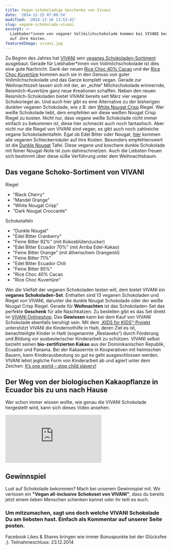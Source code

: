 ```yaml
---
title: Vegan-schokoladige Geschenke von Vivani
date: '2014-12-15 07:00:54'
modified: '2014-12-16 12:53:42'
slug: vegane-schokolade-vivani
excerpt: >-
  Liebhaber*innen von veganer Vollmilchschokolade kommen bei VIVANI besonders
  auf ihre Kosten.
featuredImage: vivani.jpg
---
```


Zu Beginn des Jahres hat [VIVANI](http://www.vivani-schokolade.de/) sein [veganes Schokoladen-Sortiment](https://www.bioschokolade.de/produktsortiment/vegane-schokolade/) ausgebaut. Gerade für Liebhaber\*innen von Vollmilchschokolade ist dies eine gute Nachricht. Dank der neuen [Rice Choc 40% Cacao](http://www.vivani-schokolade.de/P_Tafeln_Rice_Choc_40.html) und der [Rice Choc Kuvertüre](http://www.vivani-schokolade.de/P_Kuvertuere_Rice_Choc.html) kommen auch sie in den Genuss von guter Vollmilchschokolade und das Ganze komplett vegan. Gerade zur Weihnachtszeit lassen sich mit der, an „echte“ Milchschokolade erinnernde, Reismilch-Kuvertüre ganz neue Kreationen schaffen. Neben den neuen Reismilch-Schokoladen bietet VIVANI bereits seit März vier vegane Schokoriegel an. Und auch hier gibt es eine Alternative zu der bisherigen dunklen veganen Schokolade, wie z.B. den [White Nougat Crisp](http://www.vivani-schokolade.de/P_Riegel_White_Nougat_Crisp.html) Riegel. Wer weiße Schokolade liebt, dem empfehlen wir diese weißen Nougat Crisp Riegel zu kosten. Nicht nur, dass vegane weiße Schokolade nicht immer einfach zu bekommen ist, diese hier schmeckt auch noch fantastisch. Aber nicht nur die Riegel von VIVANI sind vegan, es gibt auch noch zahlreiche vegane Schokoladentafeln. Egal ob Edel Bitter oder Nougat, [hier](https://www.bioschokolade.de/produktsortiment/vegane-schokolade/) kommen alle veganen Schleckermäuler auf ihre Kosten. Besonders empfehlenswert ist die [Dunkle Nougat](https://www.bioschokolade.de/produktsortiment/tafeln/vivani-bio-schokolade-dunkle-nougat/a-70/) Tafel. Diese vegane und koschere dunkle Schokolade mit feiner Nougat-Note ist zum dahinschmelzen. Auch die Liebsten freuen sich bestimmt über diese süße Verführung unter dem Weihnachtsbaum. [<!-- Image removed (no copyright): Vegane-Neuheiten-von-VIVANI-1024x682.jpg -->](https://www.veganblatt.com/i/Vegane-Neuheiten-von-VIVANI-1024x682.jpg)

## Das vegane Schoko-Sortiment von VIVANI

Riegel

*   "Black Cherry"
*   "Mandel Orange"
*   "White Nougat Crisp"
*   "Dark Nougat Croccante"

Schokotafeln

*   "Dunkle Nougat"
*   "Edel Bitter Cranberry"
*   "Feine Bitter 92%" (mit Kokosblütenzucker)
*   "Edel Bitter Ecuador 70%" (mit Arriba Edel-Kakao)
*   "Feine Bitter Orange" (mit ätherischem Orangenöl)
*   "Feine Bitter 71%"
*   "Edel Bitter Ecuador Chili
*   "Feine Bitter 85%"
*   "Rice Choc 40% Cacao
*   "Rice Choc Kuvertüre"

Wer die Vielfalt der veganen Schokoladen testen will, dem bietet VIVANI ein **veganes Schokoladen-Set**. Enthalten sind 13 veganen Schokoladen und Riegel von VIVANI, darunter die dunkle Nougat Schokolade oder der weiße Nougat Crisp Riegel. Gerade für **Weihnachten** ist das Schokoladen-Set das perfekte **Geschenk** für alle Naschkatzen. Zu bestellen gibt es das Set direkt im [VIVANI Onlineshop](https://www.bioschokolade.de/produktsortiment/geschenkartikel/veganes-set/a-696/). Das **Gewissen** kann bei dem Kauf von VIVANI Schokolade ebenfalls beruhigt sein. Mit dem [„KIDS for KIDS“-Projekt](http://www.vivani-schokolade.de/kidsforkids.html) unterstützt VIVANI die Kindernothilfe in Haiti, deren Ziel es ist, benachteiligte Kinder in Haiti (sogenannte „Restaveks“) durch Förderung und Bildung vor ausbeuterischer Kinderarbeit zu schützen. VIVANI selbst bezieht seinen **bio-zertifizierten Kakao** aus der Dominikanischen Republik, Ecuador und Panama. Bei der Kakaoernte in Kooperativen mit heimischen Bauern, kann Kinderausbeutung so gut es geht ausgeschlossen werden. VIVANI lehnt jegliche Form von Kinderarbeit ab und agiert unter dem Zeichen: [It’s one world – stop child slavery!](http://www.vivani-schokolade.de/its_one_world.html)

## Der Weg von der biologischen Kakaopflanze in Ecuador bis zu uns nach Hause

Wer schon immer wissen wollte, wie genau die VIVANI Schokolade hergestellt wird, kann sich dieses Video ansehen. <style>.embed-container { position: relative; padding-bottom: 56.25%; height: 0; overflow: hidden; max-width: 100%; height: auto; } .embed-container iframe, .embed-container object, .embed-container embed { position: absolute; top: 0; left: 0; width: 100%; height: 100%; }</style>

<iframe src="http://www.youtube.com/embed/CwG0IXa_Hr4" frameborder="0" allowfullscreen=""></iframe>

## Gewinnspiel

Lust auf Schokolade bekommen? Mach bei unserem Gewinnspiel mit. Wir verlosen ein **"Vegan all-inclusive Schokoset von VIVANI"**, dass du bereits jetzt einem lieben Menschen schenken kannst oder ihr teilt es euch.

### Um mitzumachen, sagt uns doch welche VIVANI Schokolade Du am liebsten hast. Einfach als Kommentar auf unserer Seite posten.

Facebook Likes & Shares bringen wie immer Bonuspunkte bei der Glücksfee ;). Teilnahmeschluss: 23.12.2014
